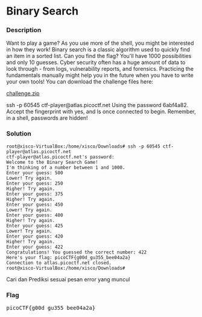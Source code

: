 <h1>Binary Search</h1>
<h3>Description</h3>
<p></p>Want to play a game? As you use more of the shell, you might be interested in how they work! Binary search is a classic algorithm used to quickly find an item in a sorted list. Can you find the flag? You'll have 1000 possibilities and only 10 guesses.
Cyber security often has a huge amount of data to look through - from logs, vulnerability reports, and forensics. Practicing the fundamentals manually might help you in the future when you have to write your own tools!
You can download the challenge files here:</p>
<a href='https://artifacts.picoctf.net/c_atlas/20/challenge.zip'>challenge.zip</a>
<p>ssh -p 60545 ctf-player@atlas.picoctf.net
Using the password 6abf4a82. Accept the fingerprint with yes, and ls once connected to begin. Remember, in a shell, passwords are hidden!</p>
<h3>Solution</h3>

```console
root@xisco-VirtualBox:/home/xisco/Downloads# ssh -p 60545 ctf-player@atlas.picoctf.net
ctf-player@atlas.picoctf.net's password: 
Welcome to the Binary Search Game!
I'm thinking of a number between 1 and 1000.
Enter your guess: 500
Lower! Try again.
Enter your guess: 250
Higher! Try again.
Enter your guess: 375
Higher! Try again.
Enter your guess: 450
Lower! Try again.
Enter your guess: 400
Higher! Try again.
Enter your guess: 425
Lower! Try again.
Enter your guess: 420
Higher! Try again.
Enter your guess: 422
Congratulations! You guessed the correct number: 422
Here's your flag: picoCTF{g00d_gu355_bee04a2a}
Connection to atlas.picoctf.net closed.
root@xisco-VirtualBox:/home/xisco/Downloads# 
```
<p>Cari dan Prediksi sesuai pesan error yang muncul</p>
<h3>Flag</h3>
<pre>picoCTF{g00d_gu355_bee04a2a}</pre>
